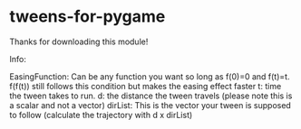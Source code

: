 # tweens-for-pygame

Thanks for downloading this module!

Info:

EasingFunction: Can be any function you want so long as f(0)=0 and f(t)=t. f(f(t)) still follows this condition but makes the easing effect faster
t: time the tween takes to run.
d: the distance the tween travels (please note this is a scalar and not a vector)
dirList: This is the vector your tween is supposed to follow (calculate the trajectory with d x dirList)
